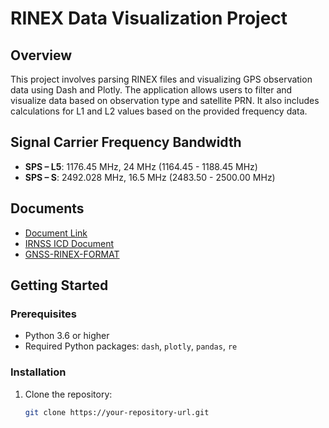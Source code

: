 # RINEX Data Visualization Project

## Overview

This project involves parsing RINEX files and visualizing GPS observation data using Dash and Plotly. The application allows users to filter and visualize data based on observation type and satellite PRN. It also includes calculations for L1 and L2 values based on the provided frequency data.

## Signal Carrier Frequency Bandwidth

- **SPS – L5**: 1176.45 MHz, 24 MHz (1164.45 - 1188.45 MHz)
- **SPS – S**: 2492.028 MHz, 16.5 MHz (2483.50 - 2500.00 MHz)

## Documents

- [Document Link](https://nbmg.unr.edu/staff/pdfs/Blewitt_GL017i003p00199.pdf)
- [IRNSS ICD Document](https://www.isro.gov.in/media_isro/pdf/Publications/Vispdf/Pdf2017/irnss_sps_icd_version1.1-2017.pdf)
- [GNSS-RINEX-FORMAT](https://gage.upc.edu/en/learning-materials/library/gnss-format-descriptions)

## Getting Started

### Prerequisites

- Python 3.6 or higher
- Required Python packages: `dash`, `plotly`, `pandas`, `re`

### Installation

1. Clone the repository:

   ```bash
   git clone https://your-repository-url.git
   ```
